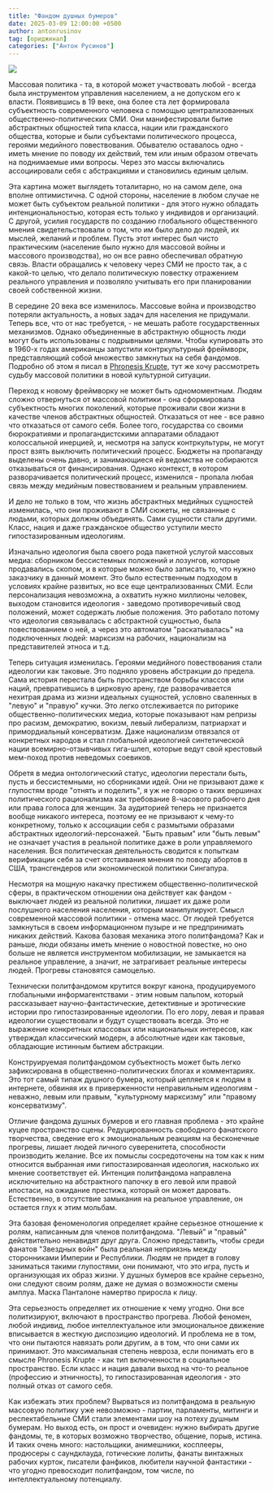 ```yaml
---
title: "Фандом душных бумеров"
date: 2025-03-09 12:00:00 +0500
author: antonrusinov
tag: [ориджинал]
categories: ["Антон Русинов"]
---
```


![](https://upload.wikimedia.org/wikipedia/commons/5/5f/Tom%C3%A1s_Mar%C3%ADn_G%C3%B3mez_como_Pantale%C3%B3n.jpg)

Массовая политика - та, в которой может участвовать любой - всегда была инструментом управления населением, а не допуском его к власти. Появившись в 19 веке, она более ста лет формировала субъектность современного человека с помощью централизованных общественно-политических СМИ. Они манифестировали бытие абстрактных общностей типа класса, нации или гражданского общества, которые и были субъектами политического процесса, героями медийного повествования. Обывателю оставалось одно - иметь мнение по поводу их действий, тем или иным образом отвечать на поднимаемые ими вопросы. Через это массы включались ассоциировали себя с абстракциями и становились единым целым.

Эта картина может выглядеть тоталитарно, но на самом деле, она вполне оптимистична. С одной стороны, население в любом случае не может быть субъектом реальной политики - для этого нужно обладать интенциональностью, которая есть только у индивидов и организаций. С другой, усилия государств по созданию глобального общественного мнения свидетельствовали о том, что им было дело до людей, их мыслей, желаний и проблем. Пусть этот интерес был чисто практическим (население было нужно для массовой войны и массового производства), но он все равно обеспечивал обратную связь. Власти обращались к человеку через СМИ не просто так, а с какой-то целью, что делало политическую повестку отражением реального управления и позволяло учитывать его при планировании своей собственной жизни.

В середине 20 века все изменилось. Массовые война и производство потеряли актуальность, а новых задач для населения не придумали. Теперь все, что от нас требуется, - не мешать работе государственных механизмов. Однако объединенные в абстрактную общность люди могут быть использованы с подрывными целями. Чтобы купировать это в 1960-х годах американцы запустили контркультурный фреймворк, представляющий собой множество замкнутых на себя фандомов. Подробно об этом я писал в [Phronesis Krupte](https://boosty.to/rusinov/posts/e4f40d73-462d-446a-add6-7a5cc16d5ddd?share=post_link), тут же хочу рассмотреть судьбу массовой политики в новой культурной ситуации.

Переход к новому фреймворку не может быть одномоментным. Людям сложно отвернуться от массовой политики - она сформировала субъектность многих поколений, которые проживали свои жизни в качестве членов абстрактных общностей. Отказаться от нее - все равно что отказаться от самого себя. Более того, государства со своими бюрократиями и пропагандистскими аппаратами обладают колоссальной инерцией, и, несмотря на запуск контркультуры, не могут прост взять выключить политический процесс. Бюджеты на пропаганду выделены очень давно, и занимающиеся ей ведомства не собираются отказываться от финансирования. Однако контекст, в котором разворачивается политический процесс, изменился - пропала любая связь между медийным повествованием и реальным управлением.

И дело не только в том, что жизнь абстрактных медийных сущностей изменилась, что они проживают в СМИ сюжеты, не связанные с людьми, которых должны объединять. Сами сущности стали другими. Класс, нация и даже гражданское общество уступили место гипостазированным идеологиям.

Изначально идеология была своего рода пакетной услугой массовых медиа: сборником бессистемных положений и лозунгов, которые продавались скопом, и в которые можно было записать то, что нужно заказчику в данный момент. Это было естественным подходом в условиях крайне развитых, но все еще централизованных СМИ. Если персонализация невозможна, а охватить нужно миллионы человек, выходом становится идеология - заведомо противоречивый свод положений, может содержать любые положения. Это работало потому что идеология связывалась с абстрактной сущностью, была повествованием о ней, а через это автоматом "раскатывалась" на подключенных людей: марксизм на рабочих, национализм на представителей этноса и т.д.

Теперь ситуация изменилась. Героями медийного повествования стали идеологии как таковые. Это подняло уровень абстракции до предела. Сама история перестала быть пространством борьбы классов или наций, превратившись в цирковую арену, где разворачивается нехитрая драма из жизни идеальных сущностей, условно сваленных в "левую" и "правую" кучки. Это легко отслеживается по риторике общественно-политических медиа, которые показывают нам репризы про расизм, демократию, вокизм, левый либерализм, патриархат и примордиальный консерватизм. Даже национализм отвязался от конкретных народов и стал глобальной идеологией синтетической нации всемирно-отзывчивых гига-шлеп, которые ведут свой крестовый мем-поход против неведомых соевиков.

Обретя в медиа онтологический статус, идеологии перестали быть, пусть и бессистемными, но сборниками идей. Они не призывают даже к глупостям вроде "отнять и поделить", я уж не говорю о таких вершинах политического рационализма как требование 8-часового рабочего дня или права голоса для женщин. За аудиторией теперь не признается вообще никакого интереса, поэтому ее не призывают к чему-то конкретному, только к ассоциации себя с размытыми образами абстрактных идеологий-персонажей. "Быть правым" или "быть левым" не означает участия в реальной политике даже в роли управляемого населения. Вся политическая деятельность сводится к попыткам верификации себя за счет отстаивания мнения по поводу абортов в США, трансгендеров или экономической политики Сингапура.

Несмотря на мощную накачку престижем общественно-политической сферы, в практическом отношении она действует как фандом - выключает людей из реальной политики, лишает их даже роли послушного населения населения, которым манипулируют. Смысл современной массовой политики - отмена масс. От людей требуется замкнуться в своем информационном пузыре и не предпринимать никаких действий. Какова базовая механика этого политфандома? Как и раньше, люди обязаны иметь мнение о новостной повестке, но оно больше не является инструментом мобилизации, не замыкается на реальное управление, а значит, не затрагивает реальные интересы людей. Прогревы становятся самоцелью.

Технически политфандомом крутится вокруг канона, продуцируемого глобальными информагентствами - этим новым пальпом, который рассказывает научно-фантастические, детективные и эротические истории про гипостазированные идеологии. По его лору, левая и правая идеологии существовали и будут существовать всегда. Это не выражение конкретных классовых или национальных интересов, как утверждал классический модерн, а абсолютные идеи как таковые, обладающие истинным бытием абстракции.

Конструируемая политфандомом субъектность может быть легко зафиксирована в общественно-политических блогах и комментариях. Это тот самый типаж душного бумера, который цепляется к людям в интернете, обвиняя их в приверженности неправильным идеологиям - неважно, левым или правым, "культурному марксизму" или "правому консерватизму".

Отличие фандома душных бумеров и его главная проблема - это крайне куцее пространство сцены. Редуцированность свободного фанатского творчества, сведение его к эмоциональным реакциям на бесконечные прогревы, лишает людей личного суверенитета, способности производить желание. Все их помыслы сосредоточены на том как к ним относится выбранная ими гипостазированная идеология, насколько их мнение соответствует ей. Интенция политфандома направлена исключительно на абстрактного папочку в его левой или правой ипостаси, на ожидание престижа, который он может даровать. Естественно, в отсутствие замыкания на реальное управление, он остается глух к этим мольбам.

Эта базовая феноменология определяет крайне серьезное отношение к ролям, написанным для членов политфандома. "Левый" и "правый" действительно ненавидят друг друга. Сложно представить, чтобы среди фанатов "Звездных войн" была реальная неприязнь между сторонниками Империи и Республики. Людям не придет в голову заниматься такими глупостями, они понимают, что это игра, пусть и организующая их образ жизни. У душных бумеров все крайне серьезно, они следуют своим ролям, даже не думая о возможности смены амплуа. Маска Панталоне намертво приросла к лицу.

Эта серьезность определяет их отношение к чему угодно. Они все политизируют, включают в пространство прогрева. Любой феномен, любой индивид, любое интеллектуальное или эмоциональное движение вписывается в жесткую диспозицию идеологий. И проблема не в том, что они пытаются навязать роли другим, а в том, что они сами их принимают. Это максимальная степень невроза, если понимать его в смысле Phronesis Krupte - как тип включенности в социальное пространство. Если класс и нация давали выход на что-то реальное (профессию и этничность), то гипостазированная идеология - это полный отказ от самого себя.

Как избежать этих проблем? Вырваться из политфандома в реальную массовую политику уже невозможно - партии, парламенты, митинги и респектабельные СМИ стали элементами шоу на потеху душным бумерам. Но выход есть, он прост и очевиден: нужно выбирать другие фандомы, те, в которых возможно творчество, общение, порыв, истина. И таких очень много: настольщики, анимешники, косплееры, продюсеры с саундклауда, готические лолиты, фанаты винтажных рабочих курток, писатели фанфиков, любители научной фантастики - что угодно превосходит политфандом, том числе, по интеллектуальному потенциалу.
